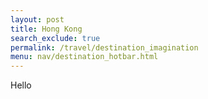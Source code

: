 ```yaml
---
layout: post 
title: Hong Kong
search_exclude: true
permalink: /travel/destination_imagination
menu: nav/destination_hotbar.html
---
```

Hello